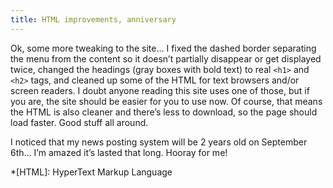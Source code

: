 ```yaml
---
title: HTML improvements, anniversary
---
```

Ok, some more tweaking to the site… I fixed the dashed border separating the menu from the content so it doesn’t partially disappear or get displayed twice, changed the headings (gray boxes with bold text) to real `<h1>` and `<h2>` tags, and cleaned up some of the HTML for text browsers and/or screen readers. I doubt anyone reading this site uses one of those, but if you are, the site should be easier for you to use now. Of course, that means the HTML is also cleaner and there’s less to download, so the page should load faster. Good stuff all around.

I noticed that my news posting system will be 2 years old on September 6th… I’m amazed it’s lasted that long. Hooray for me!

*[HTML]: HyperText Markup Language